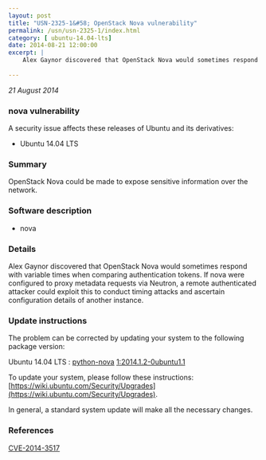 ```yaml
---
layout: post
title: "USN-2325-1&#58; OpenStack Nova vulnerability"
permalink: /usn/usn-2325-1/index.html
category: [ ubuntu-14.04-lts]
date: 2014-08-21 12:00:00
excerpt: |
    Alex Gaynor discovered that OpenStack Nova would sometimes respond with variable times when comparing authentication tokens. If nova were configured to proxy metadata requests via Neutron, a remote authenticated attacker could exploit this to conduct timing attacks and ascertain configuration details of another instance. 
    
--- 
```

 
 

*21 August 2014*

### nova vulnerability

A security issue affects these releases of Ubuntu and its derivatives:

* Ubuntu 14.04 LTS

### Summary

OpenStack Nova could be made to expose sensitive information over the network.

### Software description

* nova 

### Details

Alex Gaynor discovered that OpenStack Nova would sometimes respond with variable times when comparing authentication tokens. If nova were configured to proxy metadata requests via Neutron, a remote authenticated attacker could exploit this to conduct timing attacks and ascertain configuration details of another instance. 

### Update instructions

The problem can be corrected by updating your system to the following package version:

Ubuntu 14.04 LTS
 : [python-nova](https://launchpad.net/ubuntu/+source/nova) <span> [1:2014.1.2-0ubuntu1.1](https://launchpad.net/ubuntu/+source/nova/1:2014.1.2-0ubuntu1.1) </span> 

To update your system, please follow these instructions: [https://wiki.ubuntu.com/Security/Upgrades](https://wiki.ubuntu.com/Security/Upgrades).

In general, a standard system update will make all the necessary changes. 

### References

 
 [CVE-2014-3517](http://people.ubuntu.com/~ubuntu-security/cve/CVE-2014-3517)
 


